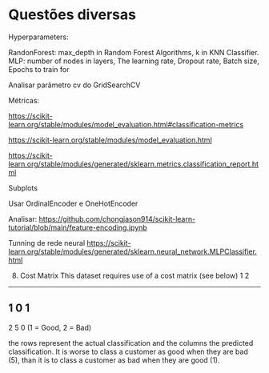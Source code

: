 # Questões diversas

Hyperparameters:

RandonForest: max_depth in Random Forest Algorithms, k in KNN Classifier.
MLP: number of nodes in layers, The learning rate, Dropout rate, Batch size, Epochs to train for


Analisar parâmetro cv do GridSearchCV

Métricas:

https://scikit-learn.org/stable/modules/model_evaluation.html#classification-metrics

https://scikit-learn.org/stable/modules/model_evaluation.html

https://scikit-learn.org/stable/modules/generated/sklearn.metrics.classification_report.html

Subplots

Usar OrdinalEncoder e OneHotEncoder

Analisar: https://github.com/chongjason914/scikit-learn-tutorial/blob/main/feature-encoding.ipynb

Tunning de rede neural
https://scikit-learn.org/stable/modules/generated/sklearn.neural_network.MLPClassifier.html


8.  Cost Matrix
This dataset requires use of a cost matrix (see below)
      1        2
----------------------------
  1   0        1
-----------------------
  2   5        0
(1 = Good,  2 = Bad)

the rows represent the actual classification and the columns
the predicted classification.
It is worse to class a customer as good when they are bad (5), 
than it is to class a customer as bad when they are good (1).
